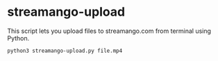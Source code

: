 # streamango-upload

This script lets you upload files to streamango.com from terminal using Python.

```
python3 streamango-upload.py file.mp4
```
